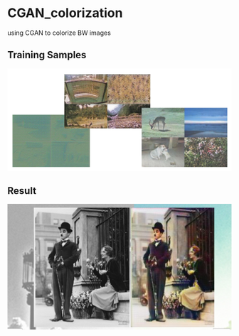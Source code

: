 # CGAN_colorization
using CGAN to colorize BW images

## Training Samples
![](samples.png)

## Result
![](result.png)
